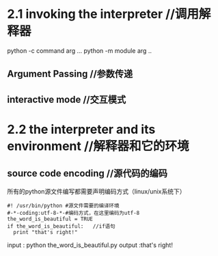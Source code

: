 # 2.1 invoking the interpreter //调用解释器
python -c command arg ... 
python -m module arg .. 
## Argument Passing  //参数传递
## interactive mode  //交互模式


# 2.2 the interpreter and its environment //解释器和它的环境
## source code encoding //源代码的编码
所有的python源文件编写都需要声明编码方式（linux/unix系统下）
```
#! /usr/bin/python #源文件需要的编译环境
#-*-coding:utf-8-*-#编码方式，在这里编码为utf-8
the_word_is_beautiful = TRUE
if the_word_is_beautiful:   //if语句
  print "that's right!"
```
input : python the_word_is_beautiful.py
output :that's right!





